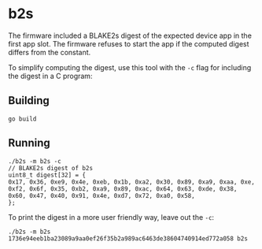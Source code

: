 # b2s

The firmware included a BLAKE2s digest of the expected device app in
the first app slot. The firmware refuses to start the app if the
computed digest differs from the constant.

To simplify computing the digest, use this tool with the `-c` flag for
including the digest in a C program:

## Building

`go build`

## Running

```
./b2s -m b2s -c
// BLAKE2s digest of b2s
uint8_t digest[32] = {
0x17, 0x36, 0xe9, 0x4e, 0xeb, 0x1b, 0xa2, 0x30, 0x89, 0xa9, 0xaa, 0xe, 0xf2, 0x6f, 0x35, 0xb2, 0xa9, 0x89, 0xac, 0x64, 0x63, 0xde, 0x38, 0x60, 0x47, 0x40, 0x91, 0x4e, 0xd7, 0x72, 0xa0, 0x58,
};
```

To print the digest in a more user friendly way, leave out the `-c`:

```
./b2s -m b2s
1736e94eeb1ba23089a9aa0ef26f35b2a989ac6463de38604740914ed772a058 b2s
```
